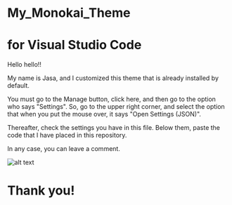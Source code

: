 # My_Monokai_Theme
# for Visual Studio Code

Hello hello!!

My name is Jasa, and I customized this theme that is already installed by default.

You must go to the Manage button, click here, and then go to the option who says "Settings".
So, go to the upper right corner, and select the option that when you put the mouse over, it says "Open Settings (JSON)".

Thereafter, check the settings you have in this file.
Below them, paste the code that I have placed in this repository.

In any case, you can leave a comment. 

![alt text](https://raw.githubusercontent.com/Jasa-Hollow/My_Monokai_Theme/path/to/vscode_my_monokai_theme.png) 

# Thank you!
